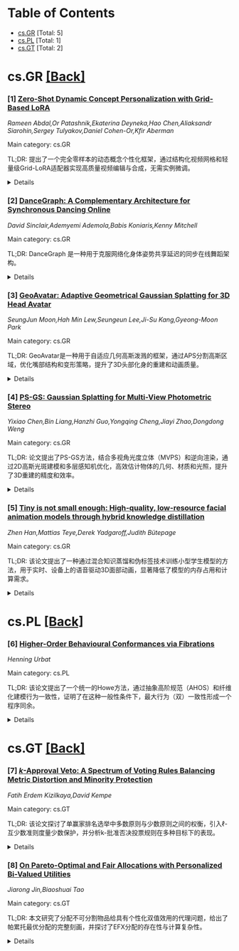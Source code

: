 <div id=toc></div>

# Table of Contents

- [cs.GR](#cs.GR) [Total: 5]
- [cs.PL](#cs.PL) [Total: 1]
- [cs.GT](#cs.GT) [Total: 2]


<div id='cs.GR'></div>

# cs.GR [[Back]](#toc)

### [1] [Zero-Shot Dynamic Concept Personalization with Grid-Based LoRA](https://arxiv.org/abs/2507.17963)
*Rameen Abdal,Or Patashnik,Ekaterina Deyneka,Hao Chen,Aliaksandr Siarohin,Sergey Tulyakov,Daniel Cohen-Or,Kfir Aberman*

Main category: cs.GR

TL;DR: 提出了一个完全零样本的动态概念个性化框架，通过结构化视频网格和轻量级Grid-LoRA适配器实现高质量视频编辑与合成，无需实例微调。


<details>
  <summary>Details</summary>
Motivation: 现有的文本到视频生成方法通常需要对每个实例进行微调，限制了其扩展性。本文旨在通过零样本框架解决这一问题，实现对动态概念的个性化处理。

Method: 采用结构化2x2视频网格组织输入输出对，训练轻量级Grid-LoRA适配器进行编辑和合成。在推理阶段，通过Grid Fill模块补全部分观测布局，生成时间连贯且保留身份的输出。

Result: 实验表明，该方法在未经训练的动态概念和多样编辑场景中均能产生高质量且一致的结果。

Conclusion: 提出的零样本框架能够高效地实现动态概念个性化，适用于广泛的文本到视频生成任务，且无需测试时优化。

Abstract: Recent advances in text-to-video generation have enabled high-quality
synthesis from text and image prompts. While the personalization of dynamic
concepts, which capture subject-specific appearance and motion from a single
video, is now feasible, most existing methods require per-instance fine-tuning,
limiting scalability. We introduce a fully zero-shot framework for dynamic
concept personalization in text-to-video models. Our method leverages
structured 2x2 video grids that spatially organize input and output pairs,
enabling the training of lightweight Grid-LoRA adapters for editing and
composition within these grids. At inference, a dedicated Grid Fill module
completes partially observed layouts, producing temporally coherent and
identity preserving outputs. Once trained, the entire system operates in a
single forward pass, generalizing to previously unseen dynamic concepts without
any test-time optimization. Extensive experiments demonstrate high-quality and
consistent results across a wide range of subjects beyond trained concepts and
editing scenarios.

</details>


### [2] [DanceGraph: A Complementary Architecture for Synchronous Dancing Online](https://arxiv.org/abs/2507.18052)
*David Sinclair,Ademyemi Ademola,Babis Koniaris,Kenny Mitchell*

Main category: cs.GR

TL;DR: DanceGraph 是一种用于克服网络化身体姿势共享延迟的同步在线舞蹈架构。


<details>
  <summary>Details</summary>
Motivation: 解决网络化身体姿势共享的延迟问题，实现实时、高效的同步在线舞蹈体验。

Method: 开发了一种实时且带宽高效的架构，以减少延迟并缩短动作预测时间，同时提供交互式的参数化舞蹈动作风格化方法。

Result: 该架构有效减少了延迟，实现了与音乐节奏的同步，并通过在线舞蹈矫正提供了参数化的风格化舞蹈动作。

Conclusion: DanceGraph 通过高效架构和交互式方法，成功解决了同步在线舞蹈中的延迟问题，并提供了更丰富的舞蹈体验。

Abstract: DanceGraph is an architecture for synchronized online dancing overcoming the
latency of networked body pose sharing. We break down this challenge by
developing a real-time bandwidth-efficient architecture to minimize lag and
reduce the timeframe of required motion prediction for synchronization with the
music's rhythm. In addition, we show an interactive method for the
parameterized stylization of dance motions for rhythmic dance using online
dance correctives.

</details>


### [3] [GeoAvatar: Adaptive Geometrical Gaussian Splatting for 3D Head Avatar](https://arxiv.org/abs/2507.18155)
*SeungJun Moon,Hah Min Lew,Seungeun Lee,Ji-Su Kang,Gyeong-Moon Park*

Main category: cs.GR

TL;DR: GeoAvatar是一种用于自适应几何高斯泼溅的框架，通过APS分割高斯区域，优化嘴部结构和变形策略，提升了3D头部化身的重建和动画质量。


<details>
  <summary>Details</summary>
Motivation: 现有方法在平衡身份保留与新颖姿势和表情时效果不佳，尤其在面部区域的几何偏差处理上存在问题。GeoAvatar旨在解决这些问题。

Method: 提出了一种自适应几何高斯泼溅框架，包含APS分割高斯区域、嘴部结构优化和部分变形策略，并引入了正则化损失。

Result: 实验证明，GeoAvatar在重建和新颖动画场景中表现优于现有方法。

Conclusion: GeoAvatar通过自适应技术显著提升了3D头部化身的重建和动画质量，同时发布了高表现力的面部动作数据集DynamicFace。

Abstract: Despite recent progress in 3D head avatar generation, balancing identity
preservation, i.e., reconstruction, with novel poses and expressions, i.e.,
animation, remains a challenge. Existing methods struggle to adapt Gaussians to
varying geometrical deviations across facial regions, resulting in suboptimal
quality. To address this, we propose GeoAvatar, a framework for adaptive
geometrical Gaussian Splatting. GeoAvatar leverages Adaptive Pre-allocation
Stage (APS), an unsupervised method that segments Gaussians into rigid and
flexible sets for adaptive offset regularization. Then, based on mouth anatomy
and dynamics, we introduce a novel mouth structure and the part-wise
deformation strategy to enhance the animation fidelity of the mouth. Finally,
we propose a regularization loss for precise rigging between Gaussians and 3DMM
faces. Moreover, we release DynamicFace, a video dataset with highly expressive
facial motions. Extensive experiments show the superiority of GeoAvatar
compared to state-of-the-art methods in reconstruction and novel animation
scenarios.

</details>


### [4] [PS-GS: Gaussian Splatting for Multi-View Photometric Stereo](https://arxiv.org/abs/2507.18231)
*Yixiao Chen,Bin Liang,Hanzhi Guo,Yongqing Cheng,Jiayi Zhao,Dongdong Weng*

Main category: cs.GR

TL;DR: 论文提出了PS-GS方法，结合多视角光度立体（MVPS）和逆向渲染，通过2D高斯光斑建模和多层感知机优化，高效估计物体的几何、材质和光照，提升了3D重建的精度和效率。


<details>
  <summary>Details</summary>
Motivation: 现有的逆向渲染方法依赖固定环境光照，精确度有限。而MVPS虽然提供了更准确的重建，但其与逆向渲染的高效结合仍具挑战性。为此，论文提出PS-GS方法填补这一空白。

Method: 方法首先通过2D高斯光斑建模初始化几何；随后基于全渲染方程和光照计算多层感知机进行逆向渲染优化，并结合未标定光度立体法正则化法线贴图；同时提出2D高斯光线追踪进一步优化光照。

Result: 实验表明，PS-GS在合成和真实数据集上均优于现有方法，显著提升了重建精度和计算效率，并支持新视角合成、重光照及材质与形状编辑。

Conclusion: PS-GS通过多视角和多光源图像的联合优化，解决了逆向渲染的病态问题，为高效且精确的3D重建提供了新思路。

Abstract: Integrating inverse rendering with multi-view photometric stereo (MVPS)
yields more accurate 3D reconstructions than the inverse rendering approaches
that rely on fixed environment illumination. However, efficient inverse
rendering with MVPS remains challenging. To fill this gap, we introduce the
Gaussian Splatting for Multi-view Photometric Stereo (PS-GS), which efficiently
and jointly estimates the geometry, materials, and lighting of the object that
is illuminated by diverse directional lights (multi-light). Our method first
reconstructs a standard 2D Gaussian splatting model as the initial geometry.
Based on the initialization model, it then proceeds with the deferred inverse
rendering by the full rendering equation containing a lighting-computing
multi-layer perceptron. During the whole optimization, we regularize the
rendered normal maps by the uncalibrated photometric stereo estimated normals.
We also propose the 2D Gaussian ray-tracing for single directional light to
refine the incident lighting. The regularizations and the use of multi-view and
multi-light images mitigate the ill-posed problem of inverse rendering. After
optimization, the reconstructed object can be used for novel-view synthesis,
relighting, and material and shape editing. Experiments on both synthetic and
real datasets demonstrate that our method outperforms prior works in terms of
reconstruction accuracy and computational efficiency.

</details>


### [5] [Tiny is not small enough: High-quality, low-resource facial animation models through hybrid knowledge distillation](https://arxiv.org/abs/2507.18352)
*Zhen Han,Mattias Teye,Derek Yadgaroff,Judith Bütepage*

Main category: cs.GR

TL;DR: 该论文提出了一种通过混合知识蒸馏和伪标签技术训练小型学生模型的方法，用于实时、设备上的语音驱动3D面部动画，显著降低了模型的内存占用和计算需求。


<details>
  <summary>Details</summary>
Motivation: 当前语音驱动3D面部动画模型依赖于大型预训练语音编码器，导致模型过大且仅适用于离线推理。为了解决这一问题，论文探索了设备上的实时动画模型，尤其适用于游戏开发。

Method: 通过混合知识蒸馏和伪标签技术，使用高性能教师模型训练小型学生模型。学生模型仅包含卷积和全连接层，无需注意力机制或循环更新。

Result: 实验显示，该方法将内存占用降至3.4 MB，未来音频上下文需求降至81毫秒，同时保持了高质量的动画效果。

Conclusion: 该研究为设备上的实时推理铺平了道路，是实现真实、模型驱动的数字角色的重要一步。

Abstract: The training of high-quality, robust machine learning models for
speech-driven 3D facial animation requires a large, diverse dataset of
high-quality audio-animation pairs. To overcome the lack of such a dataset,
recent work has introduced large pre-trained speech encoders that are robust to
variations in the input audio and, therefore, enable the facial animation model
to generalize across speakers, audio quality, and languages. However, the
resulting facial animation models are prohibitively large and lend themselves
only to offline inference on a dedicated machine. In this work, we explore
on-device, real-time facial animation models in the context of game
development. We overcome the lack of large datasets by using hybrid knowledge
distillation with pseudo-labeling. Given a large audio dataset, we employ a
high-performing teacher model to train very small student models. In contrast
to the pre-trained speech encoders, our student models only consist of
convolutional and fully-connected layers, removing the need for attention
context or recurrent updates. In our experiments, we demonstrate that we can
reduce the memory footprint to up to 3.4 MB and required future audio context
to up to 81 ms while maintaining high-quality animations. This paves the way
for on-device inference, an important step towards realistic, model-driven
digital characters.

</details>


<div id='cs.PL'></div>

# cs.PL [[Back]](#toc)

### [6] [Higher-Order Behavioural Conformances via Fibrations](https://arxiv.org/abs/2507.18509)
*Henning Urbat*

Main category: cs.PL

TL;DR: 该论文提出了一个统一的Howe方法，通过抽象高阶规范（AHOS）和纤维化建模行为一致性，证明了在这种一般性条件下，最大行为（双）一致性形成一个程序同余。


<details>
  <summary>Details</summary>
Motivation: 随着具有定量特征（如概率性）语言的兴起，需要扩展归纳方法以处理更精细的行为一致性，但现有方法需要针对每种语言和行为一致性进行复杂调整，因此需要统一的方法。

Method: 论文采用抽象的范畴化方法，通过AHOS建模高阶语言，并通过纤维化建模行为一致性，提供了一个通用的Howe方法框架。

Result: 在AHOS和纤维化的自然条件下，论文证明了最大行为（双）一致性形成一个程序同余，并应用于概率高阶语言的互模拟和行为伪度量。

Conclusion: 论文提出的范畴化框架为行为一致性提供了一个通用的理论支持，能够简化复杂语言的行为等价性证明。

Abstract: Coinduction is a widely used technique for establishing behavioural
equivalence of programs in higher-order languages. In recent years, the rise of
languages with quantitative (e.g.~probabilistic) features has led to extensions
of coinductive methods to more refined types of behavioural conformances, most
notably notions of behavioural distance. To guarantee soundness of coinductive
reasoning, one needs to show that the behavioural conformance at hand forms a
program congruence, i.e. it is suitably compatible with the operations of the
language. This is usually achieved by a complex proof technique known as
\emph{Howe's method}, which needs to be carefully adapted to both the specific
language and the targeted notion of behavioural conformance. We develop a
uniform categorical approach to Howe's method that features two orthogonal
dimensions of abstraction: (1) the underlying higher-order language is modelled
by an \emph{abstract higher-order specification} (AHOS), a novel and very
general categorical account of operational semantics, and (2) notions of
behavioural conformance (such as relations or metrics) are modelled via
fibrations over the base category of an AHOS. Our main result is a fundamental
congruence theorem at this level of generality: Under natural conditions on the
categorical ingredients and the operational rules of a language modelled by an
AHOS, the greatest behavioural (bi)conformance on its operational model forms a
congruence. We illustrate our theory by deriving congruence of bisimilarity and
behavioural pseudometrics for probabilistic higher-order languages.

</details>


<div id='cs.GT'></div>

# cs.GT [[Back]](#toc)

### [7] [$k$-Approval Veto: A Spectrum of Voting Rules Balancing Metric Distortion and Minority Protection](https://arxiv.org/abs/2507.17981)
*Fatih Erdem Kizilkaya,David Kempe*

Main category: cs.GT

TL;DR: 该论文探讨了单赢家排名选举中多数原则与少数原则之间的权衡，引入ℓ-互少数准则度量少数保护，并分析k-批准否决投票规则在多种目标下的表现。


<details>
  <summary>Details</summary>
Motivation: 研究动机在于民主选举系统中如何平衡社会福利最大化（多数原则）与保护少数群体（少数原则）之间的矛盾。

Method: 论文通过引入ℓ-互少数准则度量少数保护，并使用k-批准否决投票规则分析其在功利主义、α-百分位和平均主义目标下的表现。

Result: 结果表明，k-批准否决投票规则可以提供任意级别的少数保护，但会降低社会福利。具体来说，功利主义目标的失真随k线性增加，α-百分位目标的失真在α ≥ k/(k+1)时为5，否则无界，而平均主义目标的失真始终为3。

Conclusion: 论文结论指出，k-批准否决投票规则为多数与少数原则之间的权衡提供了灵活选择，但其代价是社会福利的降低。

Abstract: In the context of single-winner ranked-choice elections between $m$
candidates, we explore the tradeoff between two competing goals in every
democratic system: the majority principle (maximizing the social welfare) and
the minority principle (safeguarding minority groups from overly bad
outcomes).To measure the social welfare, we use the well-established framework
of metric distortion subject to various objectives: utilitarian (i.e., total
cost), $\alpha$-percentile (e.g., median cost for $\alpha = 1/2$), and
egalitarian (i.e., max cost). To measure the protection of minorities, we
introduce the $\ell$-mutual minority criterion, which requires that if a
sufficiently large (parametrized by $\ell$) coalition $T$ of voters ranks all
candidates in $S$ lower than all other candidates, then none of the candidates
in $S$ should win. The highest $\ell$ for which the criterion is satisfied
provides a well-defined measure of mutual minority protection (ranging from 1
to $m$).
  Our main contribution is the analysis of a recently proposed class of voting
rules called $k$-Approval Veto, offering a comprehensive range of trade-offs
between the two principles. This class spans between Plurality Veto (for $k=1$)
- a simple voting rule achieving optimal metric distortion - and Vote By Veto
(for $k=m$) which picks a candidate from the proportional veto core. We show
that $k$-Approval Veto has minority protection at least $k$, and thus, it
accommodates any desired level of minority protection. However, this comes at
the price of lower social welfare. For the utilitarian objective, the metric
distortion increases linearly in $k$. For the $\alpha$-percentile objective,
the metric distortion is the optimal value of 5 for $\alpha \ge k/(k+1)$ and
unbounded for $\alpha < k/(k+1)$. For the egalitarian objective, the metric
distortion is the optimal value of 3 for all values of $k$.

</details>


### [8] [On Pareto-Optimal and Fair Allocations with Personalized Bi-Valued Utilities](https://arxiv.org/abs/2507.18251)
*Jiarong Jin,Biaoshuai Tao*

Main category: cs.GT

TL;DR: 本文研究了分配不可分割物品给具有个性化双值效用的代理问题，给出了帕累托最优分配的完整刻画，并探讨了EFX分配的存在性与计算复杂性。


<details>
  <summary>Details</summary>
Motivation: 研究动机在于解决在个性化双值效用下，不可分割物品的公平分配问题，尤其是帕累托最优分配和EFX（无嫉妒性）分配的存在性与计算复杂性。

Method: 方法包括对帕累托最优分配的完整刻画，以及在整数比率下多项式时间算法的提出。对一般情况（比率可为分数）证明了决策问题的coNP完全性。进一步证明了在个性化双值效用下，EFX分配的存在性及多项式时间可计算性。

Result: 结果表明，在整数比率下帕累托最优性可多项式时间判定，而在一般情况下为coNP完全。同时证明了EFX分配在此设置下的存在性及多项式时间可计算性。

Conclusion: 结论指出该研究填补了现有结果的空白，并提出了EFX与帕累托最优分配是否总存在（且可多项式时间计算）的开放问题。

Abstract: We study the fair division problem of allocating $m$ indivisible goods to $n$
agents with additive personalized bi-valued utilities. Specifically, each agent
$i$ assigns one of two positive values $a_i > b_i > 0$ to each good, indicating
that agent $i$'s valuation of any good is either $a_i$ or $b_i$. For
convenience, we denote the value ratio of agent $i$ as $r_i = a_i / b_i$.
  We give a characterization to all the Pareto-optimal allocations. Our
characterization implies a polynomial-time algorithm to decide if a given
allocation is Pareto-optimal in the case each $r_i$ is an integer. For the
general case (where $r_i$ may be fractional), we show that this decision
problem is coNP-complete. Our result complements the existing results: this
decision problem is coNP-complete for tri-valued utilities (where each agent's
value for each good belongs to $\{a,b,c\}$ for some prescribed $a>b>c\geq0$),
and this decision problem belongs to P for bi-valued utilities (where $r_i$ in
our model is the same for each agent).
  We further show that an EFX allocation always exists and can be computed in
polynomial time under the personalized bi-valued utilities setting, which
extends the previous result on bi-valued utilities. We propose the open problem
of whether an EFX and Pareto-optimal allocation always exists (and can be
computed in polynomial time).

</details>
